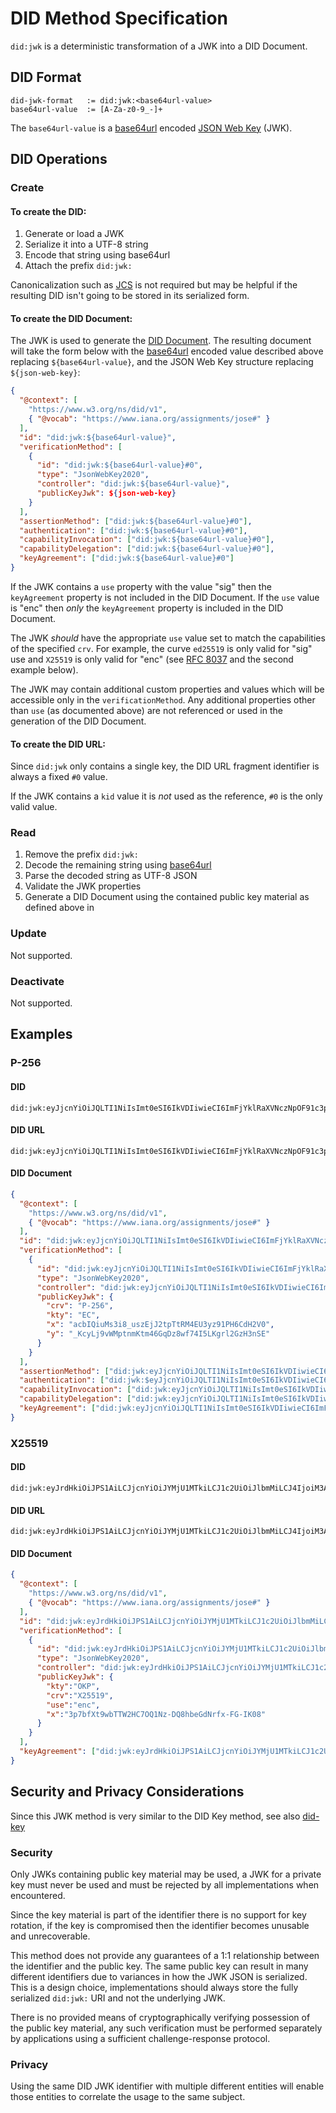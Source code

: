 # DID Method Specification

`did:jwk` is a deterministic transformation of a JWK into a DID Document.

## DID Format

```
did-jwk-format   := did:jwk:<base64url-value>
base64url-value  := [A-Za-z0-9_-]+
```

The `base64url-value` is a [base64url](https://datatracker.ietf.org/doc/html/rfc4648#section-5) encoded [JSON Web Key](https://datatracker.ietf.org/doc/html/rfc7517) (JWK).


## DID Operations

### Create

#### To create the DID:

1. Generate or load a JWK
1. Serialize it into a UTF-8 string
1. Encode that string using base64url
1. Attach the prefix `did:jwk:`

Canonicalization such as [JCS](https://datatracker.ietf.org/doc/html/rfc8785) is not required but may be helpful if the resulting DID isn't going to be stored in its serialized form.

#### To create the DID Document:

The JWK is used to generate the [DID Document](https://www.w3.org/TR/did-core/#dfn-did-documents).  The resulting document will take the form below with the [base64url](https://datatracker.ietf.org/doc/html/rfc4648#section-5) encoded value described above replacing `${base64url-value}`, and the JSON Web Key structure replacing `${json-web-key}`:
```json
{
  "@context": [
    "https://www.w3.org/ns/did/v1",
    { "@vocab": "https://www.iana.org/assignments/jose#" }
  ],
  "id": "did:jwk:${base64url-value}",
  "verificationMethod": [
    {
      "id": "did:jwk:${base64url-value}#0",
      "type": "JsonWebKey2020",
      "controller": "did:jwk:${base64url-value}",
      "publicKeyJwk": ${json-web-key}
    }
  ],
  "assertionMethod": ["did:jwk:${base64url-value}#0"],
  "authentication": ["did:jwk:${base64url-value}#0"],
  "capabilityInvocation": ["did:jwk:${base64url-value}#0"],
  "capabilityDelegation": ["did:jwk:${base64url-value}#0"],
  "keyAgreement": ["did:jwk:${base64url-value}#0"]
}
```

If the JWK contains a `use` property with the value "sig" then the `keyAgreement` property is not included in the DID Document.  If the `use` value is "enc" then _only_ the `keyAgreement` property is included in the DID Document.

The JWK _should_ have the appropriate `use` value set to match the capabilities of the specified `crv`.  For example, the curve `ed25519` is only valid for "sig" use and `X25519` is only valid for "enc" (see [RFC 8037](https://datatracker.ietf.org/doc/html/rfc8037) and the second example below).

The JWK may contain additional custom properties and values which will be accessible only in the `verificationMethod`.  Any additional properties other than `use` (as documented above) are not referenced or used in the generation of the DID Document.

#### To create the DID URL:

Since `did:jwk` only contains a single key, the DID URL fragment identifier is always a fixed `#0` value.

If the JWK contains a `kid` value it is _not_ used as the reference, `#0` is the only valid value.


### Read

1. Remove the prefix `did:jwk:`
2. Decode the remaining string using [base64url](https://datatracker.ietf.org/doc/html/rfc4648#section-5)
3. Parse the decoded string as UTF-8 JSON
4. Validate the JWK properties
5. Generate a DID Document using the contained public key material as defined above in 

### Update

Not supported.

### Deactivate

Not supported.

## Examples

### P-256

#### DID
```text
did:jwk:eyJjcnYiOiJQLTI1NiIsImt0eSI6IkVDIiwieCI6ImFjYklRaXVNczNpOF91c3pFakoydHBUdFJNNEVVM3l6OTFQSDZDZEgyVjAiLCJ5IjoiX0tjeUxqOXZXTXB0bm1LdG00NkdxRHo4d2Y3NEk1TEtncmwyR3pIM25TRSJ9
```

#### DID URL
```text
did:jwk:eyJjcnYiOiJQLTI1NiIsImt0eSI6IkVDIiwieCI6ImFjYklRaXVNczNpOF91c3pFakoydHBUdFJNNEVVM3l6OTFQSDZDZEgyVjAiLCJ5IjoiX0tjeUxqOXZXTXB0bm1LdG00NkdxRHo4d2Y3NEk1TEtncmwyR3pIM25TRSJ9#0
```

#### DID Document
```json
{
  "@context": [
    "https://www.w3.org/ns/did/v1",
    { "@vocab": "https://www.iana.org/assignments/jose#" }
  ],
  "id": "did:jwk:eyJjcnYiOiJQLTI1NiIsImt0eSI6IkVDIiwieCI6ImFjYklRaXVNczNpOF91c3pFakoydHBUdFJNNEVVM3l6OTFQSDZDZEgyVjAiLCJ5IjoiX0tjeUxqOXZXTXB0bm1LdG00NkdxRHo4d2Y3NEk1TEtncmwyR3pIM25TRSJ9",
  "verificationMethod": [
    {
      "id": "did:jwk:eyJjcnYiOiJQLTI1NiIsImt0eSI6IkVDIiwieCI6ImFjYklRaXVNczNpOF91c3pFakoydHBUdFJNNEVVM3l6OTFQSDZDZEgyVjAiLCJ5IjoiX0tjeUxqOXZXTXB0bm1LdG00NkdxRHo4d2Y3NEk1TEtncmwyR3pIM25TRSJ9#0",
      "type": "JsonWebKey2020",
      "controller": "did:jwk:eyJjcnYiOiJQLTI1NiIsImt0eSI6IkVDIiwieCI6ImFjYklRaXVNczNpOF91c3pFakoydHBUdFJNNEVVM3l6OTFQSDZDZEgyVjAiLCJ5IjoiX0tjeUxqOXZXTXB0bm1LdG00NkdxRHo4d2Y3NEk1TEtncmwyR3pIM25TRSJ9",
      "publicKeyJwk": {
        "crv": "P-256",
        "kty": "EC",
        "x": "acbIQiuMs3i8_uszEjJ2tpTtRM4EU3yz91PH6CdH2V0",
        "y": "_KcyLj9vWMptnmKtm46GqDz8wf74I5LKgrl2GzH3nSE"
      }
    }
  ],
  "assertionMethod": ["did:jwk:eyJjcnYiOiJQLTI1NiIsImt0eSI6IkVDIiwieCI6ImFjYklRaXVNczNpOF91c3pFakoydHBUdFJNNEVVM3l6OTFQSDZDZEgyVjAiLCJ5IjoiX0tjeUxqOXZXTXB0bm1LdG00NkdxRHo4d2Y3NEk1TEtncmwyR3pIM25TRSJ9#0"],
  "authentication": ["did:jwk:$eyJjcnYiOiJQLTI1NiIsImt0eSI6IkVDIiwieCI6ImFjYklRaXVNczNpOF91c3pFakoydHBUdFJNNEVVM3l6OTFQSDZDZEgyVjAiLCJ5IjoiX0tjeUxqOXZXTXB0bm1LdG00NkdxRHo4d2Y3NEk1TEtncmwyR3pIM25TRSJ9#0"],
  "capabilityInvocation": ["did:jwk:eyJjcnYiOiJQLTI1NiIsImt0eSI6IkVDIiwieCI6ImFjYklRaXVNczNpOF91c3pFakoydHBUdFJNNEVVM3l6OTFQSDZDZEgyVjAiLCJ5IjoiX0tjeUxqOXZXTXB0bm1LdG00NkdxRHo4d2Y3NEk1TEtncmwyR3pIM25TRSJ9#0"],
  "capabilityDelegation": ["did:jwk:eyJjcnYiOiJQLTI1NiIsImt0eSI6IkVDIiwieCI6ImFjYklRaXVNczNpOF91c3pFakoydHBUdFJNNEVVM3l6OTFQSDZDZEgyVjAiLCJ5IjoiX0tjeUxqOXZXTXB0bm1LdG00NkdxRHo4d2Y3NEk1TEtncmwyR3pIM25TRSJ9#0"],
  "keyAgreement": ["did:jwk:eyJjcnYiOiJQLTI1NiIsImt0eSI6IkVDIiwieCI6ImFjYklRaXVNczNpOF91c3pFakoydHBUdFJNNEVVM3l6OTFQSDZDZEgyVjAiLCJ5IjoiX0tjeUxqOXZXTXB0bm1LdG00NkdxRHo4d2Y3NEk1TEtncmwyR3pIM25TRSJ9#0"]
}
```

### X25519

#### DID
```text
did:jwk:eyJrdHkiOiJPS1AiLCJjcnYiOiJYMjU1MTkiLCJ1c2UiOiJlbmMiLCJ4IjoiM3A3YmZYdDl3YlRUVzJIQzdPUTFOei1EUThoYmVHZE5yZngtRkctSUswOCJ9
```

#### DID URL
```text
did:jwk:eyJrdHkiOiJPS1AiLCJjcnYiOiJYMjU1MTkiLCJ1c2UiOiJlbmMiLCJ4IjoiM3A3YmZYdDl3YlRUVzJIQzdPUTFOei1EUThoYmVHZE5yZngtRkctSUswOCJ9#0
```

#### DID Document
```json
{
  "@context": [
    "https://www.w3.org/ns/did/v1",
    { "@vocab": "https://www.iana.org/assignments/jose#" }
  ],
  "id": "did:jwk:eyJrdHkiOiJPS1AiLCJjcnYiOiJYMjU1MTkiLCJ1c2UiOiJlbmMiLCJ4IjoiM3A3YmZYdDl3YlRUVzJIQzdPUTFOei1EUThoYmVHZE5yZngtRkctSUswOCJ9",
  "verificationMethod": [
    {
      "id": "did:jwk:eyJrdHkiOiJPS1AiLCJjcnYiOiJYMjU1MTkiLCJ1c2UiOiJlbmMiLCJ4IjoiM3A3YmZYdDl3YlRUVzJIQzdPUTFOei1EUThoYmVHZE5yZngtRkctSUswOCJ9#0",
      "type": "JsonWebKey2020",
      "controller": "did:jwk:eyJrdHkiOiJPS1AiLCJjcnYiOiJYMjU1MTkiLCJ1c2UiOiJlbmMiLCJ4IjoiM3A3YmZYdDl3YlRUVzJIQzdPUTFOei1EUThoYmVHZE5yZngtRkctSUswOCJ9",
      "publicKeyJwk": {
        "kty":"OKP",
        "crv":"X25519",
        "use":"enc",
        "x":"3p7bfXt9wbTTW2HC7OQ1Nz-DQ8hbeGdNrfx-FG-IK08"
      }
    }
  ],
  "keyAgreement": ["did:jwk:eyJrdHkiOiJPS1AiLCJjcnYiOiJYMjU1MTkiLCJ1c2UiOiJlbmMiLCJ4IjoiM3A3YmZYdDl3YlRUVzJIQzdPUTFOei1EUThoYmVHZE5yZngtRkctSUswOCJ9#0"]
}
```

## Security and Privacy Considerations

Since this JWK method is very similar to the DID Key method, see also [did-key](https://w3c-ccg.github.io/did-method-key/#security-and-privacy-considerations)

### Security

Only JWKs containing public key material may be used, a JWK for a private key must never be used and must be rejected by all implementations when encountered.

Since the key material is part of the identifier there is no support for key rotation, if the key is compromised then the identifier becomes unusable and unrecoverable.

This method does not provide any guarantees of a 1:1 relationship between the identifier and the public key.  The same public key can result in many different identifiers due to variances in how the JWK JSON is serialized.  This is a design choice, implementations should always store the fully serialized `did:jwk:` URI and not the underlying JWK.

There is no provided means of cryptographically verifying possession of the public key material, any such verification must be performed separately by applications using a sufficient challenge-response protocol.

### Privacy

Using the same DID JWK identifier with multiple different entities will enable those entities to correlate the usage to the same subject.
